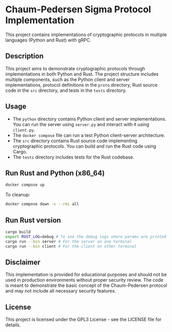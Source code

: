 # Chaum-Pedersen Sigma Protocol Implementation

This project contains implementations of cryptographic protocols in multiple languages (Python and Rust) with gRPC.

## Description

This project aims to demonstrate cryptographic protocols through implementations in both Python and Rust. The project structure includes multiple components, such as the Python client and server implementations, protocol definitions in the `proto` directory, Rust source code in the `src` directory, and tests in the `tests` directory.

## Usage

- The `python` directory contains Python client and server implementations. You can run the server using `server.py` and interact with it using `client.py`.
- The `docker compose` file can run a test Python client-server architecture.
- The `src` directory contains Rust source code implementing cryptographic protocols. You can build and run the Rust code using Cargo.
- The `tests` directory includes tests for the Rust codebase.


## Run Rust and Python (x86_64)

```bash
docker compose up
```

To cleanup:
```bash
docker compose down -v --rmi all
```

## Run Rust version

```bash
cargo build
export RUST_LOG=debug # To see the debug logs where params are printed
cargo run --bin server # For the server on one terminal
cargo run --bin client # For the client on other terminal 
```


## Disclaimer
This implementation is provided for educational purposes and should not be used in production environments without proper security review. The code is meant to demonstrate the basic concept of the Chaum-Pedersen protocol and may not include all necessary security features.

## License
This project is licensed under the GPL3 License - see the LICENSE file for details.
